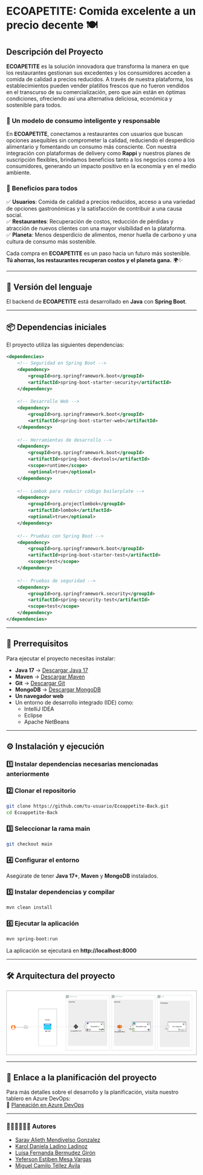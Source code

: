 # **ECOAPETITE: Comida excelente a un precio decente** 🍽️ 

## **Descripción del Proyecto**
**ECOAPETITE** es la solución innovadora que transforma la manera en que los restaurantes gestionan sus excedentes y los consumidores acceden a comida de calidad a precios reducidos. A través de nuestra plataforma, los establecimientos pueden vender platillos frescos que no fueron vendidos en el transcurso de su comercialización, pero que aún están en óptimas condiciones, ofreciendo así una alternativa deliciosa, económica y sostenible para todos.

### 🌱 **Un modelo de consumo inteligente y responsable**  
En **ECOAPETITE**, conectamos a restaurantes con usuarios que buscan opciones asequibles sin comprometer la calidad, reduciendo el desperdicio alimentario y fomentando un consumo más consciente. Con nuestra integración con plataformas de delivery como **Rappi** y nuestros planes de suscripción flexibles, brindamos beneficios tanto a los negocios como a los consumidores, generando un impacto positivo en la economía y en el medio ambiente.

### 🚀 **Beneficios para todos**  
✅ **Usuarios**: Comida de calidad a precios reducidos, acceso a una variedad de opciones gastronómicas y la satisfacción de contribuir a una causa social.  
✅ **Restaurantes**: Recuperación de costos, reducción de pérdidas y atracción de nuevos clientes con una mayor visibilidad en la plataforma.  
✅ **Planeta**: Menos desperdicio de alimentos, menor huella de carbono y una cultura de consumo más sostenible.  

Cada compra en **ECOAPETITE** es un paso hacia un futuro más sostenible. **Tú ahorras, los restaurantes recuperan costos y el planeta gana.** 🌍✨  


---

## **📌 Versión del lenguaje**
El backend de **ECOAPETITE** está desarrollado en **Java** con **Spring Boot**.

---

## **📦 Dependencias iniciales**
El proyecto utiliza las siguientes dependencias:

```xml
<dependencies>
    <!-- Seguridad en Spring Boot -->
    <dependency>
        <groupId>org.springframework.boot</groupId>
        <artifactId>spring-boot-starter-security</artifactId>
    </dependency>

    <!-- Desarrollo Web -->
    <dependency>
        <groupId>org.springframework.boot</groupId>
        <artifactId>spring-boot-starter-web</artifactId>
    </dependency>

    <!-- Herramientas de desarrollo -->
    <dependency>
        <groupId>org.springframework.boot</groupId>
        <artifactId>spring-boot-devtools</artifactId>
        <scope>runtime</scope>
        <optional>true</optional>
    </dependency>

    <!-- Lombok para reducir código boilerplate -->
    <dependency>
        <groupId>org.projectlombok</groupId>
        <artifactId>lombok</artifactId>
        <optional>true</optional>
    </dependency>

    <!-- Pruebas con Spring Boot -->
    <dependency>
        <groupId>org.springframework.boot</groupId>
        <artifactId>spring-boot-starter-test</artifactId>
        <scope>test</scope>
    </dependency>

    <!-- Pruebas de seguridad -->
    <dependency>
        <groupId>org.springframework.security</groupId>
        <artifactId>spring-security-test</artifactId>
        <scope>test</scope>
    </dependency>
</dependencies>
```

---

## **🔧 Prerrequisitos**
Para ejecutar el proyecto necesitas instalar:

- **Java 17** → [Descargar Java 17](https://adoptium.net/temurin/releases/?version=17)
- **Maven** → [Descargar Maven](https://maven.apache.org/download.cgi)
- **Git** → [Descargar Git](https://git-scm.com/downloads)
- **MongoDB** → [Descargar MongoDB](https://www.mongodb.com/try/download/community)
- **Un navegador web**
- Un entorno de desarrollo integrado (IDE) como:
  - IntelliJ IDEA
  - Eclipse
  - Apache NetBeans

---

## **⚙️ Instalación y ejecución**
### 1️⃣ Instalar dependencias necesarias mencionadas anteriormente 

### 2️⃣ Clonar el repositorio
```bash
git clone https://github.com/tu-usuario/Ecoappetite-Back.git
cd Ecoappetite-Back
```

### 3️⃣ Seleccionar la rama main
```bash
git checkout main
```

### 4️⃣ Configurar el entorno
Asegúrate de tener **Java 17+**, **Maven** y **MongoDB** instalados.

### 5️⃣ Instalar dependencias y compilar
```bash
mvn clean install
```

### 6️⃣ Ejecutar la aplicación
```bash
mvn spring-boot:run
```

La aplicación se ejecutará en **http://localhost:8000**

---
## **🛠 Arquitectura del proyecto**

![](images/Diagrama.png)


---

## **📌 Enlace a la planificación del proyecto**
Para más detalles sobre el desarrollo y la planificación, visita nuestro tablero en Azure DevOps:  
🔗 [Planeación en Azure DevOps](https://dev.azure.com/IETI-2025/Ecoappetite/_sprints/taskboard/Ecoappetite%20Team/Ecoappetite/Sprint%201)

---
### 👩🏼‍💻👨🏻‍💻 Autores

- [Saray Alieth Mendivelso Gonzalez](https://github.com/saraygonm)
- [Karol Daniela Ladino Ladinoz](https://github.com/20042000)
- [Luisa Fernanda Bermudez Girón](https://github.com/LuisaGiron)
- [Yeferson Estiben Mesa Vargas](https://github.com/JffMv)
- [Miguel Camilo Téllez Ávila](https://github.com/miguel-tellez)
